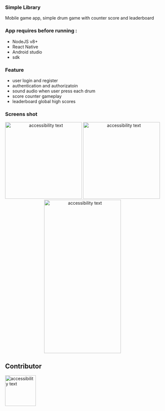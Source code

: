 ### Simple Library
Mobile game app, simple drum game with counter score and leaderboard

### App requires before running :
- NodeJS v8+
- React Native
- Android studio
- sdk

### Feature
- user login and register
- authentication and authorizatoin
- sound audio when user press each drum
- score counter gameplay
- leaderboard global high scores

### Screens shot
<p align="center">
<img src="https://raw.githubusercontent.com/rezhariansyah/Drum-Drum-Game-React-Native/master/src/assets/img/profile.png" width="250" alt="accessibility text">
<img src="https://raw.githubusercontent.com/rezhariansyah/Drum-Drum-Game-React-Native/master/src/assets/img/gameScreen.png" width="250" alt="accessibility text">
<img src="https://raw.githubusercontent.com/JoeRoddy/react-native-leaderboard/HEAD/example.gif" width="250" height="500" alt="accessibility text">
</p>

## Contributor
<p align="left">
  <img src="https://avatars0.githubusercontent.com/u/42859545?s=460&v=4" width="100" alt="accessibility text">
</p> 

